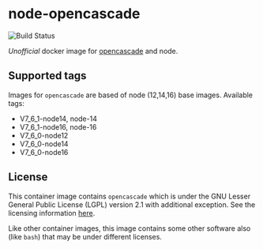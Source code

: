 # node-opencascade

![Build Status](https://github.com/Michsior14/node-opencascade/actions/workflows/build-and-publish.yml/badge.svg)

_Unofficial_ docker image for [opencascade](https://git.dev.opencascade.org/gitweb/?p=occt.git) and node.

## Supported tags

Images for `opencascade` are based of node (12,14,16) base images. Available tags:

- V7_6_1-node14, node-14
- V7_6_1-node16, node-16
- V7_6_0-node12
- V7_6_0-node14
- V7_6_0-node16

## License

This container image contains `opencascade` which is under the GNU Lesser General
Public License (LGPL) version 2.1 with additional exception. See the licensing
information [here](https://www.opencascade.com/content/licensing).

Like other container images, this image contains some other software also (like
`bash`) that may be under different licenses.

